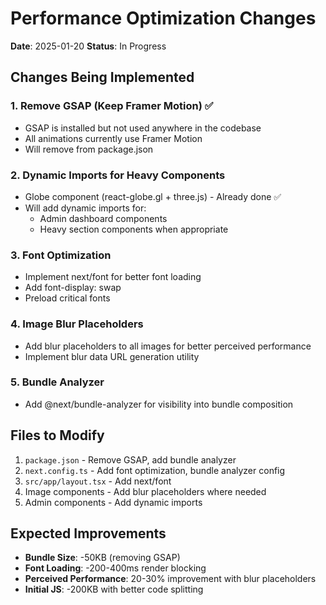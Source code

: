 # Performance Optimization Changes

**Date**: 2025-01-20
**Status**: In Progress

## Changes Being Implemented

### 1. Remove GSAP (Keep Framer Motion) ✅
- GSAP is installed but not used anywhere in the codebase
- All animations currently use Framer Motion
- Will remove from package.json

### 2. Dynamic Imports for Heavy Components
- Globe component (react-globe.gl + three.js) - Already done ✅
- Will add dynamic imports for:
  - Admin dashboard components
  - Heavy section components when appropriate

### 3. Font Optimization
- Implement next/font for better font loading
- Add font-display: swap
- Preload critical fonts

### 4. Image Blur Placeholders
- Add blur placeholders to all images for better perceived performance
- Implement blur data URL generation utility

### 5. Bundle Analyzer
- Add @next/bundle-analyzer for visibility into bundle composition

## Files to Modify

1. `package.json` - Remove GSAP, add bundle analyzer
2. `next.config.ts` - Add font optimization, bundle analyzer config
3. `src/app/layout.tsx` - Add next/font
4. Image components - Add blur placeholders where needed
5. Admin components - Add dynamic imports

## Expected Improvements

- **Bundle Size**: -50KB (removing GSAP)
- **Font Loading**: -200-400ms render blocking
- **Perceived Performance**: 20-30% improvement with blur placeholders
- **Initial JS**: -200KB with better code splitting
